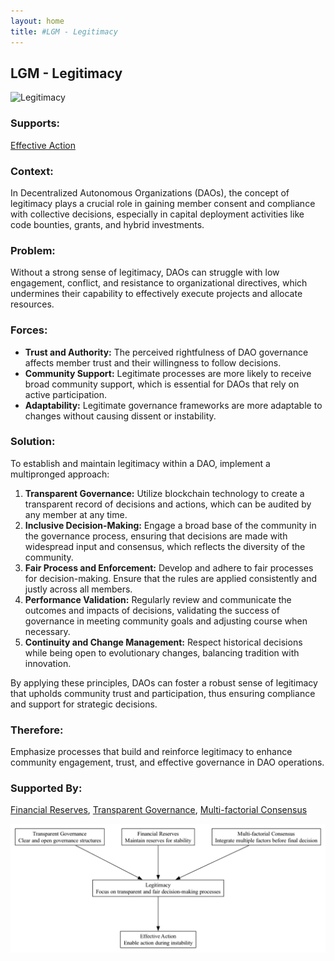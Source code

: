 ```yaml
---
layout: home
title: #LGM - Legitimacy
---
```


## LGM - Legitimacy

![Legitimacy](./output/illustration/legitimacy_illustration_v3.png)

### Supports:

[Effective Action](./effective_action.html)

### Context:

In Decentralized Autonomous Organizations (DAOs), the concept of legitimacy plays a crucial role in gaining member consent and compliance with collective decisions, especially in capital deployment activities like code bounties, grants, and hybrid investments.

### Problem:

Without a strong sense of legitimacy, DAOs can struggle with low engagement, conflict, and resistance to organizational directives, which undermines their capability to effectively execute projects and allocate resources.

### Forces:

- **Trust and Authority:** The perceived rightfulness of DAO governance affects member trust and their willingness to follow decisions.
- **Community Support:** Legitimate processes are more likely to receive broad community support, which is essential for DAOs that rely on active participation.
- **Adaptability:** Legitimate governance frameworks are more adaptable to changes without causing dissent or instability.

### Solution:

To establish and maintain legitimacy within a DAO, implement a multipronged approach:
1. **Transparent Governance:** Utilize blockchain technology to create a transparent record of decisions and actions, which can be audited by any member at any time.
2. **Inclusive Decision-Making:** Engage a broad base of the community in the governance process, ensuring that decisions are made with widespread input and consensus, which reflects the diversity of the community.
3. **Fair Process and Enforcement:** Develop and adhere to fair processes for decision-making. Ensure that the rules are applied consistently and justly across all members.
4. **Performance Validation:** Regularly review and communicate the outcomes and impacts of decisions, validating the success of governance in meeting community goals and adjusting course when necessary.
5. **Continuity and Change Management:** Respect historical decisions while being open to evolutionary changes, balancing tradition with innovation.

By applying these principles, DAOs can foster a robust sense of legitimacy that upholds community trust and participation, thus ensuring compliance and support for strategic decisions.

### Therefore:

Emphasize processes that build and reinforce legitimacy to enhance community engagement, trust, and effective governance in DAO operations.

### Supported By:

[Financial Reserves](./financial_reserves.html), [Transparent Governance](./transparent_governance.html), [Multi-factorial Consensus](./multi_factorial_consensus.html)

![Legitimacy](./output/legitimacy_specific_graph_v3.png)